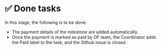 # __✅ Done tasks__

In this stage, the following is to be done:

- The payment details of the milestone are added automatically.
- Once the payment is marked as paid by DF team, the Coordinator adds the Paid label to the task, and the Github issue is closed.

